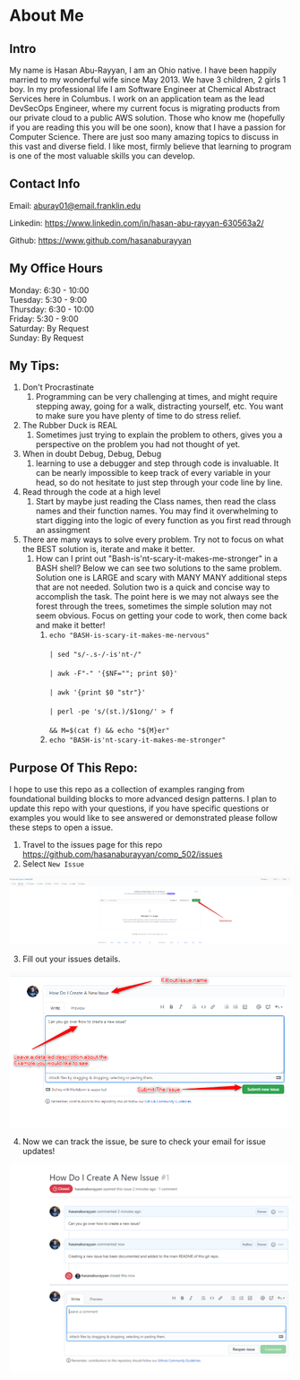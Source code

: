 # About Me

## Intro
My name is Hasan Abu-Rayyan, I am an Ohio native. I have been happily married to my wonderful wife since May 2013. We have 3 children, 2 girls 1 boy. In my professional life I am Software Engineer at Chemical Abstract Services
here in Columbus. I work on an application team as the lead DevSecOps Engineer, where my current focus is migrating products from our private cloud to a public AWS solution. Those who know me (hopefully if you are reading this you will be one soon), know that
I have a passion for Computer Science. There are just soo many amazing topics to discuss in this vast and diverse field. I like most, firmly believe that learning to program is one of the most valuable skills you can develop.

## Contact Info
Email: aburay01@email.franklin.edu

Linkedin: https://www.linkedin.com/in/hasan-abu-rayyan-630563a2/

Github: https://www.github.com/hasanaburayyan

## My Office Hours
Monday: 6:30 - 10:00  
Tuesday: 5:30 - 9:00  
Thursday: 6:30 - 10:00  
Friday: 5:30 - 9:00  
Saturday: By Request  
Sunday: By Request

## My Tips:
1. Don't Procrastinate
    1. Programming can be very challenging at times, and might require stepping away, going for a walk, distracting yourself, etc. You want to make sure you have plenty of time to do stress relief.
2. The Rubber Duck is REAL
    1. Sometimes just trying to explain the problem to others, gives you a perspective on the problem you had not thought of yet.
3. When in doubt Debug, Debug, Debug
    1. learning to use a debugger and step through code is invaluable. It can be nearly impossible to keep track of every variable in your head, so do not hesitate to just step through your code line by line.
4. Read through the code at a high level
    1. Start by maybe just reading the Class names, then read the class names and their function names. You may find it overwhelming to start digging into the logic of every function as you first read through an assingment
5. There are many ways to solve every problem. Try not to focus on what the BEST solution is, iterate and make it better.
    1. How can I print out "Bash-is'nt-scary-it-makes-me-stronger" in a BASH shell? Below we can see two solutions to the same problem. Solution one is LARGE and scary with MANY MANY additional steps that are not needed. Solution two is a quick
       and concise way to accomplish the task. The point here is we may not always see the forest through the trees, sometimes the simple solution may not seem obvious. Focus on getting your code to work, then come back and make it better!
        1. <code>echo "BASH-is-scary-it-makes-me-nervous" \
           | sed "s/-.s-/-is'nt-/" \
           | awk -F"-" '{\$NF=""; print \$0}' \
           | awk '{print \$0 "str"}' \
           | perl -pe 's/(st.)/\$1ong/' > f \
           && M=\$(cat f) && echo "\${M}er"</code>
        2. <code>echo "BASH-is'nt-scary-it-makes-me-stronger"</code>
    

## Purpose Of This Repo:
I hope to use this repo as a collection of examples ranging from foundational building blocks to more advanced design patterns. I plan to update this repo with your questions, if you have specific questions or examples you would like to see answered or demonstrated please
follow these steps to open a issue. 
1. Travel to the issues page for this repo https://github.com/hasanaburayyan/comp_502/issues
2. Select `New Issue`

![New Issue](resources/create-new-issue.png)

3. Fill out your issues details.

![Issue Details](resources/Fill-out-issue.png)

4. Now we can track the issue, be sure to check your email for issue updates!

![Issue Closed](resources/issue-closed.png)